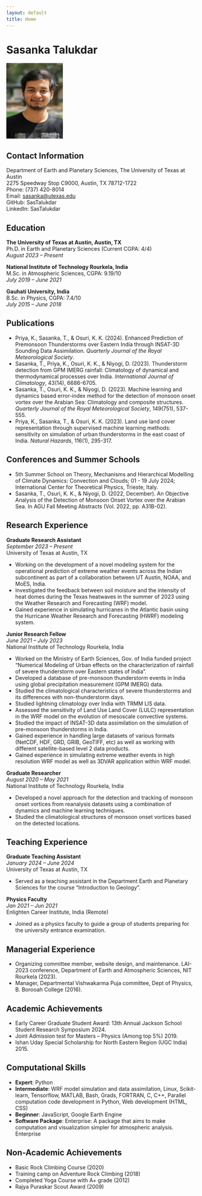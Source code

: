 ```yaml
---
layout: default
title: Home
---
```


# Sasanka Talukdar

<img src="assets/Sasanka.png" alt="My Professional Headshot" width="150" height="200">

## Contact Information
Department of Earth and Planetary Sciences, The University of Texas at Austin  
2275 Speedway Stop C9000, Austin, TX 78712-1722  
Phone: (737) 420-8014  
Email: sasanka@utexas.edu  
GitHub: SasTalukdar  
LinkedIn: SasTalukdar

## Education
**The University of Texas at Austin, Austin, TX**  
Ph.D. in Earth and Planetary Sciences (Current CGPA: 4/4)  
*August 2023 – Present*

**National Institute of Technology Rourkela, India**  
M.Sc. in Atmospheric Sciences, CGPA: 9.19/10  
*July 2019 – June 2021*

**Gauhati University, India**  
B.Sc. in Physics, CGPA: 7.4/10  
*July 2015 – June 2018*

## Publications
- Priya, K., Sasanka, T., & Osuri, K. K. (2024). Enhanced Prediction of Premonsoon Thunderstorms over Eastern India through INSAT-3D Sounding Data Assimilation. *Quarterly Journal of the Royal Meteorological Society*.
- Sasanka, T., Priya, K., Osuri, K. K., & Niyogi, D. (2023). Thunderstorm detection from GPM IMERG rainfall: Climatology of dynamical and thermodynamical processes over India. *International Journal of Climatology*, 43(14), 6686-6705.
- Sasanka, T., Osuri, K. K., & Niyogi, D. (2023). Machine learning and dynamics based error-index method for the detection of monsoon onset vortex over the Arabian Sea: Climatology and composite structures. *Quarterly Journal of the Royal Meteorological Society*, 149(751), 537-555.
- Priya, K., Sasanka, T., & Osuri, K. K. (2023). Land use land cover representation through supervised machine learning methods: sensitivity on simulation of urban thunderstorms in the east coast of India. *Natural Hazards*, 116(1), 295-317.

## Conferences and Summer Schools
- 5th Summer School on Theory, Mechanisms and Hierarchical Modelling of Climate Dynamics: Convection and Clouds; 01 - 19 July 2024; International Center for Theoretical Physics, Trieste, Italy.
- Sasanka, T., Osuri, K. K., & Niyogi, D. (2022, December). An Objective Analysis of the Detection of Monsoon Onset Vortex over the Arabian Sea. In AGU Fall Meeting Abstracts (Vol. 2022, pp. A31B-02).

## Research Experience
**Graduate Research Assistant**  
*September 2023 – Present*  
University of Texas at Austin, TX  
- Working on the development of a novel modeling system for the operational prediction of extreme weather events across the Indian subcontinent as part of a collaboration between UT Austin, NOAA, and MoES, India.
- Investigated the feedback between soil moisture and the intensity of heat domes during the Texas heatwaves in the summer of 2023 using the Weather Research and Forecasting (WRF) model.
- Gained experience in simulating hurricanes in the Atlantic basin using the Hurricane Weather Research and Forecasting (HWRF) modeling system.

**Junior Research Fellow**  
*June 2021 – July 2023*  
National Institute of Technology Rourkela, India  
- Worked on the Ministry of Earth Sciences, Gov. of India funded project “Numerical Modeling of Urban effects on the characterization of rainfall of severe thunderstorm over Eastern states of India”.
- Developed a database of pre-monsoon thunderstorm events in India using global precipitation measurement (GPM IMERG) data.
- Studied the climatological characteristics of severe thunderstorms and its differences with non-thunderstorm days.
- Studied lightning climatology over India with TRMM LIS data.
- Assessed the sensitivity of Land Use Land Cover (LULC) representation in the WRF model on the evolution of mesoscale convective systems.
- Studied the impact of INSAT-3D data assimilation on the simulation of pre-monsoon thunderstorms in India.
- Gained experience in handling large datasets of various formats (NetCDF, HDF, GRD, GRIB, GeoTIFF, etc) as well as working with different satellite-based level 2 data products.
- Gained experience in simulating extreme weather events in high resolution WRF model as well as 3DVAR application within WRF model.

**Graduate Researcher**  
*August 2020 – May 2021*  
National Institute of Technology Rourkela, India  
- Developed a novel approach for the detection and tracking of monsoon onset vortices from reanalysis datasets using a combination of dynamics and machine learning techniques.
- Studied the climatological structures of monsoon onset vortices based on the detected locations.

## Teaching Experience
**Graduate Teaching Assistant**  
*January 2024 – June 2024*  
University of Texas at Austin, TX  
- Served as a teaching assistant in the Department Earth and Planetary Sciences for the course “Introduction to Geology”.

**Physics Faculty**  
*Jan 2021 – Jun 2021*  
Enlighten Career Institute, India (Remote)  
- Joined as a physics faculty to guide a group of students preparing for the university entrance examination.

## Managerial Experience
- Organizing committee member, website design, and maintenance. LAI-2023 conference, Department of Earth and Atmospheric Sciences, NIT Rourkela (2023).
- Manager, Departmental Vishwakarma Puja committee, Dept of Physics, B. Borooah College (2016).

## Academic Achievements
- Early Career Graduate Student Award: 13th Annual Jackson School Student Research Symposium 2024.
- Joint Admission test for Masters – Physics (Among top 5%) 2019.
- Ishan Uday Special Scholarship for North Eastern Region (UGC India) 2015.

## Computational Skills
- **Expert**: Python
- **Intermediate**: WRF model simulation and data assimilation, Linux, Scikit-learn, Tensorflow, MATLAB, Bash, Grads, FORTRAN, C, C++, Parallel computation code development in Python, Web development (HTML, CSS)
- **Beginner**: JavaScript, Google Earth Engine
- **Software Package**: Enterprise: A package that aims to make computation and visualization simpler for atmospheric analysis. Enterprise

## Non-Academic Achievements
- Basic Rock Climbing Course (2020)
- Training camp on Adventure Rock Climbing (2018)
- Completed Yoga Course with A+ grade (2012)
- Rajya Puraskar Scout Award (2009)


